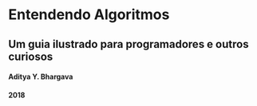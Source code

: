# Entendendo Algoritmos
## Um guia ilustrado para programadores e outros curiosos

#### Aditya Y. Bhargava
#### 2018
